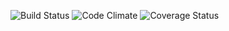 ![Build Status](https://codeship.com/projects/50309780-10d5-0135-9e6a-16033dbb1ea1/status?branch=master)
![Code Climate](https://codeclimate.com/github/JDuggan47/breakable_toy.png)
![Coverage Status](https://coveralls.io/repos/JDuggan47/breakable_toy/badge.png)
